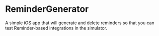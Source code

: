 ReminderGenerator
=================

A simple iOS app that will generate and delete reminders so that you can test Reminder-based integrations in the simulator.
